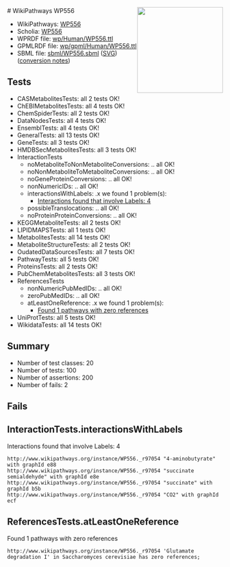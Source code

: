 <img style="float: right; width: 200px" src="../logo.png" />
# WikiPathways WP556

* WikiPathways: [WP556](https://identifiers.org/wikipathways:WP556)
* Scholia: [WP556](https://scholia.toolforge.org/wikipathways/WP556)
* WPRDF file: [wp/Human/WP556.ttl](../wp/Human/WP556.ttl)
* GPMLRDF file: [wp/gpml/Human/WP556.ttl](../wp/gpml/Human/WP556.ttl)
* SBML file: [sbml/WP556.sbml](../sbml/WP556.sbml) ([SVG](../sbml/WP556.svg)) ([conversion notes](../sbml/WP556.txt))

## Tests
* CASMetabolitesTests: all 2 tests OK!
* ChEBIMetabolitesTests: all 4 tests OK!
* ChemSpiderTests: all 2 tests OK!
* DataNodesTests: all 4 tests OK!
* EnsemblTests: all 4 tests OK!
* GeneralTests: all 13 tests OK!
* GeneTests: all 3 tests OK!
* HMDBSecMetabolitesTests: all 3 tests OK!
* InteractionTests
    * noMetaboliteToNonMetaboliteConversions: .. all OK!
    * noNonMetaboliteToMetaboliteConversions: .. all OK!
    * noGeneProteinConversions: .. all OK!
    * nonNumericIDs: .. all OK!
    * interactionsWithLabels: .x we found 1 problem(s):
        * [Interactions found that involve Labels: 4](#630d267b)
    * possibleTranslocations: .. all OK!
    * noProteinProteinConversions: .. all OK!
* KEGGMetaboliteTests: all 2 tests OK!
* LIPIDMAPSTests: all 1 tests OK!
* MetabolitesTests: all 14 tests OK!
* MetaboliteStructureTests: all 2 tests OK!
* OudatedDataSourcesTests: all 7 tests OK!
* PathwayTests: all 5 tests OK!
* ProteinsTests: all 2 tests OK!
* PubChemMetabolitesTests: all 3 tests OK!
* ReferencesTests
    * nonNumericPubMedIDs: .. all OK!
    * zeroPubMedIDs: .. all OK!
    * atLeastOneReference: .x we found 1 problem(s):
        * [Found 1 pathways with zero references](#35eb778e)
* UniProtTests: all 5 tests OK!
* WikidataTests: all 14 tests OK!


## Summary

* Number of test classes: 20
* Number of tests: 100
* Number of assertions: 200
* Number of fails: 2

## Fails

<a name="630d267b" />

## InteractionTests.interactionsWithLabels

Interactions found that involve Labels: 4
```
http://www.wikipathways.org/instance/WP556._r97054 "4-aminobutyrate" with graphId e88
http://www.wikipathways.org/instance/WP556._r97054 "succinate semialdehyde" with graphId e8e
http://www.wikipathways.org/instance/WP556._r97054 "succinate" with graphId b5b
http://www.wikipathways.org/instance/WP556._r97054 "CO2" with graphId ecf
```

<a name="35eb778e" />

## ReferencesTests.atLeastOneReference

Found 1 pathways with zero references
```
http://www.wikipathways.org/instance/WP556._r97054 'Glutamate degradation I' in Saccharomyces cerevisiae has zero references; 
```


